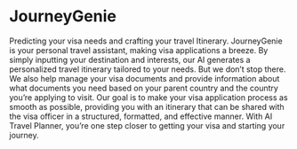 # JourneyGenie
Predicting your visa needs and crafting your travel Itinerary. JourneyGenie is your personal travel assistant, making visa applications a breeze. By simply inputting your destination and interests, our AI generates a personalized travel itinerary tailored to your needs. But we don’t stop there. We also help manage your visa documents and provide information about what documents you need based on your parent country and the country you’re applying to visit. Our goal is to make your visa application process as smooth as possible, providing you with an itinerary that can be shared with the visa officer in a structured, formatted, and effective manner. With AI Travel Planner, you’re one step closer to getting your visa and starting your journey.

